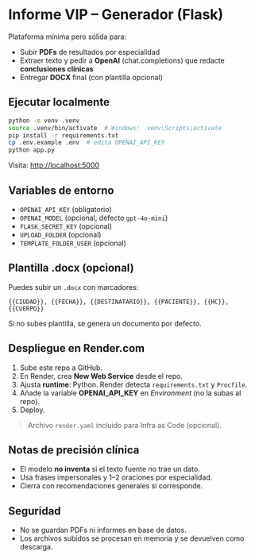 # Informe VIP – Generador (Flask)

Plataforma mínima pero sólida para:
- Subir **PDFs** de resultados por especialidad
- Extraer texto y pedir a **OpenAI** (chat.completions) que redacte **conclusiones clínicas**
- Entregar **DOCX** final (con plantilla opcional)

## Ejecutar localmente

```bash
python -m venv .venv
source .venv/bin/activate  # Windows: .venv\Scripts\activate
pip install -r requirements.txt
cp .env.example .env  # edita OPENAI_API_KEY
python app.py
```

Visita: <http://localhost:5000>

## Variables de entorno

- `OPENAI_API_KEY` (obligatorio)
- `OPENAI_MODEL` (opcional, defecto `gpt-4o-mini`)
- `FLASK_SECRET_KEY` (opcional)
- `UPLOAD_FOLDER` (opcional)
- `TEMPLATE_FOLDER_USER` (opcional)

## Plantilla .docx (opcional)

Puedes subir un `.docx` con marcadores:
```
{{CIUDAD}}, {{FECHA}}, {{DESTINATARIO}}, {{PACIENTE}}, {{HC}}, {{CUERPO}}
```

Si no subes plantilla, se genera un documento por defecto.

## Despliegue en Render.com

1. Sube este repo a GitHub.
2. En Render, crea **New Web Service** desde el repo.
3. Ajusta **runtime**: Python. Render detecta `requirements.txt` y `Procfile`.
4. Añade la variable **OPENAI_API_KEY** en *Environment* (no la subas al repo).
5. Deploy.

> Archivo `render.yaml` incluido para Infra as Code (opcional).

## Notas de precisión clínica
- El modelo **no inventa** si el texto fuente no trae un dato.
- Usa frases impersonales y 1–2 oraciones por especialidad.
- Cierra con recomendaciones generales si corresponde.

## Seguridad
- No se guardan PDFs ni informes en base de datos.
- Los archivos subidos se procesan en memoria y se devuelven como descarga.
